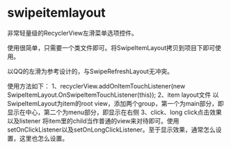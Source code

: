 # swipeitemlayout
非常轻量级的RecyclerView左滑菜单选项控件。

使用很简单，只需要一个类文件即可。将SwipeItemLayout拷贝到项目下即可使用。

以QQ的左滑为参考设计的，与SwipeRefreshLayout无冲突。

使用方法如下：
  1、recyclerView.addOnItemTouchListener(new SwipeItemLayout.OnSwipeItemTouchListener(this));
  2、item layout文件
    以SwipeItemLayout为item的root view，添加两个group，第一个为main部分，即显示在中心，第二个为menu部分，即显示在右侧
  3、click、long click点击效果以及listener
    将item里的child当作普通的view来对待即可。使用setOnClickListener以及setOnLongClickListener。至于显示效果，通常怎么设置，这里也怎么设置。
  
